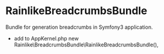 RainlikeBreadcrumbsBundle
=========================

Bundle for generation breadcrumbs in Symfony3 application.

* add to AppKernel.php
new Rainlike\BreadcrumbsBundle\RainlikeBreadcrumbsBundle(),
